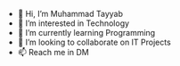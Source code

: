 - 👋 Hi, I’m Muhammad Tayyab
- 👀 I’m interested in Technology
- 🌱 I’m currently learning Programming
- 💞️ I’m looking to collaborate on IT Projects
- 📫 Reach me in DM

<!---
tayyabrana492/tayyabrana492 is a ✨ special ✨ repository because its `README.md` (this file) appears on your GitHub profile.
You can click the Preview link to take a look at your changes.
--->
